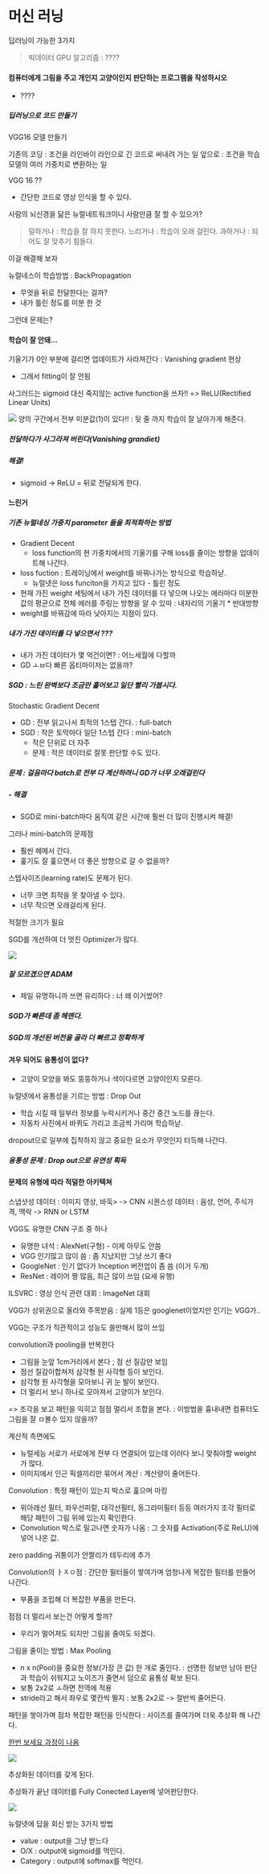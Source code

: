 
머신 러닝
====


딥러닝이 가능한 3가지
> 빅데이터
 GPU
 알고리즘 : ????


#### 컴퓨터에게 그림을 주고 개인지 고양이인지 판단하는 프로그램을 작성하시오

- ????

##### 딥러닝으로 코드 만들기

VGG16 모델 만들기


기존의 코딩 : 조건을 라인바이 라인으로 긴 코드로 써내려 가는 일
앞으로 : 조건을 학습 모델의 여러 가중치로 변환하는 일

VGG 16 ??
 - 간단한 코드로 영상 인식을 할 수 있다.


사람의 뇌신경을 닮은 뉴럴네트워크이니 사람만큼 잘 할 수 있으가?

> 덜하거나 : 학습을 잘 하지 못한다.
> 느리거나 : 학습이 오래 걸린다.
> 과하거나 : 되어도 잘 맞추기 힘들다.

이걸 해결해 보자

뉴럴네스이 학습방법 : BackPropagation

- 무엇을 뒤로 전달한다는 걸까?
- 내가 틀린 정도를 미분 한 것

그런데 문제는?

#### 학습이 잘 안돼...
기울기가 0인 부분에 걸리면 업데이트가 사라져간다 : Vanishing gradient 현상
- 그래서 fitting이 잘 안됨

사그러드는 sigmoid 대신 죽지않는 active function을 쓰자!!
=> ReLU(Rectified Linear Units)

![](https://i.imgur.com/7ce8Zr6.png)
양의 구간에서 전부 미분값(1)이 있다!! : 뒷 줄 까지 학습이 잘 날아가게 해준다.

##### 전달하다가 사그라져 버린다(Vanishing grandiet)

##### 해결!
- sigmoid -> ReLU = 뒤로 전달되게 한다.


#### 느린거

##### 기존 뉴럴네싱 가중치 parameter 들을 최적화하는 방법
- Gradient Decent
  - loss function의 현 가중치에서의 기울기를 구해 loss를 줄이는 방향을 업데이트해 나간다.
- loss fuction : 트레이닝에서 weight를 바꿔나가는 방식으로 학습하낟.
  - 뉴럴넷은 loss funciton을 가지고 있다 - 틀린 정도
- 현재 가진 weight 세팅에서 내가 가진 데이터를 다 넣으며 나오는 에러마다 미분한 값의 평균으로 전체 에러를 주링는 방향을 알 수 있따 : 내자리의 기울기 * 반대방향
- weight를 바꿔감에 따라 낮아지는 지점이 있다.

##### 내가 가진 데이터를 다 넣으면서 ???
- 내가 가진 데이터가 몇 억건이면? : 어느세월에 다할까
- GD ㅗㅂ다 빠른 옵티마이저는 없을까?

##### SGD : 느린 완벽보다 조금만 훑어보고 일단 빨리 가봅시다.
Stochastic Gradient Decent

- GD : 전부 읽고나서 최적의 1스텝 간다. : full-batch
- SGD : 작은 토막마다 일단 1스텝 간다 : mini-batch
  - 작은 단위로 더 자주
  - 문제 : 적은 데이터로 잘못 판단할 수도 있다.


##### 문제 : 걸음마다 batch로 전부 다 계산하려니 GD가 너무 오래걸린다

##### - 해결
- SGD로 mini-batch마다 움직여 같은 시간에 훨씬 더 많이 진행시켜 해결!

그러나 mini-batch의 문제점
- 훨씬 헤메서 간다.
- 훑기도 잘 훑으면서 더 좋은 방향으로 갈 수 없을까?

스텝사이즈(learning rate)도 문제가 된다.
- 너무 크면 최적을 못 찾아낼 수 있다.
- 너무 작으면 오래걸리게 된다.

적절한 크기가 필요

SGD를 개선하여 더 멋진 Optimizer가 많다.

![](https://i.imgur.com/Q6uZbyZ.png)

##### 잘 모르겠으면 ADAM

- 제일 유명하니까 쓰면 유리하다 : 너 왜 이거썼어?


##### SGD가 빠른데 좀 헤맨다.
##### SGD의 개선된 버전을 골라 더 빠르고 정확하게


#### 겨우 되어도 융통성이 없다?

- 고양이 모양을 봐도 뚱뚱하거나 색이다르면 고양이인지 모른다.

뉴럴넷에서 융통성을 기르는 방법 : Drop Out
- 학습 시킬 때 일부러 정보를 누락시키거나 중간 중간 노드를 끊는다.
- 자동차 사진에서 바퀴도 가리고 조금씩 가리며 학습하낟.

dropout으로 일부에 집착하지 않고 중요한 요소가 무엇인지 터득해 나간다.

##### 융통성 문제 : Drop out으로 유연성 획득


#### 문제의 유형에 따라 적덜한 아키텍쳐

스냅샷성 데이터 : 이미지 영상, 바둑> -> CNN
시퀀스성 데이터 : 음성, 언어, 주식가격, 맥락 -> RNN or LSTM

VGG도 유명한 CNN 구조 중 하나
- 유명한 녀석 : AlexNet(구형) - 이제 아무도 안씀
- VGG 인기많고 많이 씀	: 좀 지났지만 그냥 쓰기 좋다
- GoogleNet : 인기 없다가 Inception 버전업이 좀 씀 (이거 두개)
- ResNet : 레이어 짱 많음, 최근 많이 쓰임			(요새 유행)

ILSVRC : 영상 인식 관련 대회 : ImageNet 대회

VGG가 상위권으로 올라와 주목받음 : 실제 1등은 googlenet이었지만 인기는 VGG가..

VGG는 구조가 직관적이고 성능도 쓸만해서 많이 쓰임

convolution과 pooling을 반복한다
- 그림을 눈앞 1cm거리에서 본다 ; 점 선 질감만 보임
- 점선 질감이합쳐저 삼각형 원 사각형 등이 보인다.
- 삼각형 원 사각형을 모아보니 귀 눈 발이 보인다.
- 더 멀리서 보니 하나로 모아져서 고양이가 보인다.

=> 조각을 보고 패턴을 익히고 점점 멀리서 조합을 본다. : 이방법을 흉내내면 컴퓨터도 그림을 잘 ㅁ볼수 있지 않을까?

계산적 측면에도
- 뉴럴세능 서로가 서로에게 전부 다 연결되어 있는데 이러다 보니 맞춰야할 weight가 많다.
- 이미지에서 인근 픽셀끼리만 묶어서 계산 : 계산량이 줄어든다.

Convolution : 특정 패턴이 있는지 박스로 훑으며 마킹
- 위아래선 필터, 좌우선피렅, 대각선필터, 동그라미필터 등등 여러가지 조각 필터로 해당 패턴이 그림 위에 있는지 확인한다.
- Convolution 박스로 밀고나면 숫자가 나옴 : 그 숫자를 Activation(주로 ReLU)에 넣어 나온 값.

zero padding 귀퉁이가 안짤리가 테두리에 추가

Convolution의 ㅏㅈㅇ점 : 간단한 필터들이 쌓여가며 엄청나게 복잡한 필터를 만들어 나간다.
- 부품을 조립해 더 복잡한 부품을 만든다.

점점 더 멀리서 보는건 어떻게 할까?
- 우리가 멀어져도 되지만 그림을 줄여도 되겠다.

그림을 줄이는 방법 : Max Pooling
- n x n(Pool)을 중요한 정보(가장 큰 값) 한 개로 줄인다. : 선명한 정보만 남아 판단과 학습이 쉬워지고 노이즈가 줄면서 덤으로 융통성 확보 된다.
- 보통 2x2로 ㅗ하면 전역에 적용
- stride라고 해서 좌우로 몇칸씩 뛸지 : 보통 2x2로 -> 절반씩 줄어든다.

패턴을 쌓아가며 점차 복잡한 패턴을 인식한다 : 사이즈를 줄여가며 더욱 추상화 해 나간다.

[한번 보세요 과정이 나옴](http://yosinski.com/deepvis)

![](https://i.imgur.com/YrQzrej.png)

추상화된 데이터를 갖게 된다.

추상화가 끝난 데이터를 Fully Conected Layer에 넣어판단한다.

![](https://i.imgur.com/AUV8MzF.png)

뉴럴넷에 답을 회신 받는 3가지 방법

- value : output을 그냥 받느다
- O/X : output에 sigmoid를 먹인다.
- Category : output에 softmax를 먹인다.







